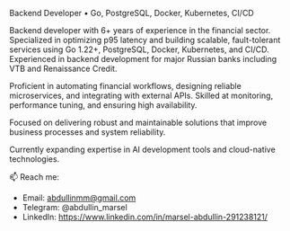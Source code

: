 Backend Developer • Go, PostgreSQL, Docker, Kubernetes, CI/CD

Backend developer with 6+ years of experience in the financial sector. Specialized in optimizing p95 latency and building scalable, fault-tolerant services using Go 1.22+, PostgreSQL, Docker, Kubernetes, and CI/CD. Experienced in backend development for major Russian banks including VTB and Renaissance Credit.

Proficient in automating financial workflows, designing reliable microservices, and integrating with external APIs. Skilled at monitoring, performance tuning, and ensuring high availability.

Focused on delivering robust and maintainable solutions that improve business processes and system reliability.

Currently expanding expertise in AI development tools and cloud-native technologies.

📫 Reach me:  
- Email: abdullinmm@gmail.com  
- Telegram: @abdullin_marsel  
- LinkedIn: https://www.linkedin.com/in/marsel-abdullin-291238121/

